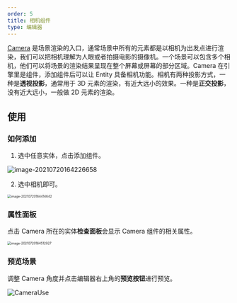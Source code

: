 ```yaml
---
order: 5
title: 相机组件
type: 编辑器
---
```


[Camera](${docs}camera-cn) 是场景渲染的入口，通常场景中所有的元素都是以相机为出发点进行渲染，我们可以把相机理解为人眼或者拍摄电影的摄像机。一个场景可以包含多个相机，他们可以将场景的渲染结果呈现在整个屏幕或屏幕的部分区域。Camera 在引擎里是组件，添加组件后可以让 Entity 具备相机功能。相机有两种投影方式，一种是**透视投影**，通常用于 3D 元素的渲染，有近大远小的效果。一种是**正交投影**，没有近大远小，一般做 2D 元素的渲染。

## 使用

### 如何添加

1. 选中任意实体，点击添加组件。

![image-20210720164226658](https://gw.alipayobjects.com/zos/OasisHub/324666eb-7cf5-4f22-9629-577cf9a19f08/image-20210720164226658.png)

2. 选中相机即可。

<img src="/Users/guolei/Library/Application Support/typora-user-images/image-20210720164414642.png" alt="image-20210720164414642" style="zoom:50%;" />

### 属性面板

点击 Camera 所在的实体**检查面板**会显示 Camera 组件的相关属性。

<img src="https://gw.alipayobjects.com/zos/OasisHub/e9728bd7-89af-40dd-999a-e030188e8fa4/image-20210720164512927.png" alt="image-20210720164512927" style="zoom:50%;" />

### 预览场景

调整 Camera 角度并点击编辑器右上角的**预览按钮**进行预览。

![CameraUse](https://gw.alipayobjects.com/zos/OasisHub/68812db6-9e67-46f2-8a09-778fe72f1c63/CameraUse.gif)
